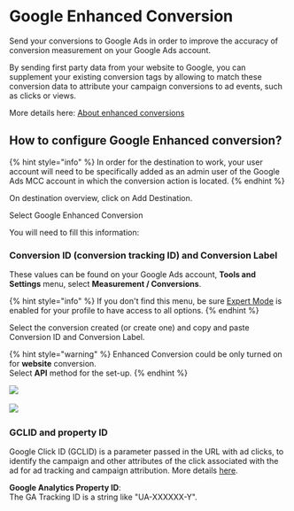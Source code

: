 # Google Enhanced Conversion

Send your conversions to Google Ads in order to improve the accuracy of conversion measurement on your Google Ads account.

By sending first party data from your website to Google, you can supplement your existing conversion tags by allowing to match these conversion data to attribute your campaign conversions to ad events, such as clicks or views.

More details here: [About enhanced conversions](https://support.google.com/google-ads/answer/9888656)

## How to configure Google Enhanced conversion?

{% hint style="info" %}
In order for the destination to work, your user account will need to be specifically added as an admin user of the Google Ads MCC account in which the conversion action is located.
{% endhint %}

On destination overview, click on Add Destination.

Select Google Enhanced Conversion

You will need to fill this information:

### Conversion ID (conversion tracking ID) and Conversion Label

These values can be found on your Google Ads account, **Tools and Settings** menu, select **Measurement / Conversions**.

{% hint style="info" %}
If you don't find this menu, be sure [Expert Mode](https://support.google.com/google-ads/answer/9520605?hl=en) is enabled for your profile to have access to all options.
{% endhint %}

Select the conversion created (or create one) and copy and paste Conversion ID and Conversion Label.

{% hint style="warning" %}
Enhanced Conversion could be only turned on for **website** conversion. \
Select **API** method for the set-up.
{% endhint %}

![](<../../../../.gitbook/assets/Capture d’écran 2022-03-07 à 09.36.45.png>)

![](<../../../../.gitbook/assets/Capture d’écran 2022-03-07 à 09.56.31 (1).png>)

### GCLID and property ID

Google Click ID (GCLID) is a parameter passed in the URL with ad clicks, to identify the campaign and other attributes of the click associated with the ad for ad tracking and campaign attribution. More details [here](https://support.google.com/google-ads/answer/9744275?hl=en#:\~:text=L'ID%20de%20clic%20Google,de%20l'attribution%20des%20campagnes.).

**Google Analytics Property ID**: \
The GA Tracking ID is a string like "UA-XXXXXX-Y".

